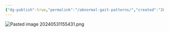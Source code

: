 ```yaml
---
{"dg-publish":true,"permalink":"/abnormal-gait-patterns/","created":"2024-05-31T15:54:30.500-07:00","updated":"2025-09-27T13:50:31.565-07:00"}
---
```



![Pasted image 20240531155431.png](/img/user/assets/Pasted%20image%2020240531155431.png)
